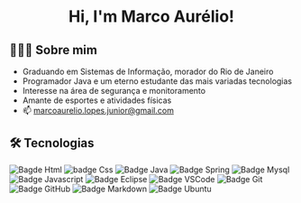<h1 align=center>Hi, I'm Marco Aurélio!</h1>

## 👨🏾‍💻 Sobre mim
- Graduando em Sistemas de Informação, morador do Rio de Janeiro 
- Programador Java e um eterno estudante das mais variadas tecnologias
- Interesse na área de segurança e monitoramento
- Amante de esportes e atividades físicas
- 📫 marcoaurelio.lopes.junior@gmail.com

## 🛠️ Tecnologias

![Bagde Html](https://img.shields.io/badge/HTML5-E34F26?style=for-the-badge&logo=html5&logoColor=white)
![badge Css](https://img.shields.io/badge/CSS3-1572B6?style=for-the-badge&logo=css3&logoColor=white)
![Badge Java](https://img.shields.io/badge/Java-ED8B00?style=for-the-badge&logo=java&logoColor=white)
![Badge Spring](https://img.shields.io/badge/Spring-6DB33F?style=for-the-badge&logo=spring&logoColor=white)
![Badge Mysql](https://img.shields.io/badge/MySQL-00000F?style=for-the-badge&logo=mysql&logoColor=white)
![Badge Javascript](https://img.shields.io/badge/JavaScript-323330?style=for-the-badge&logo=javascript&logoColor=F7DF1E)
![Badge Eclipse](https://img.shields.io/badge/Eclipse-2C2255?style=for-the-badge&logo=eclipse&logoColor=whit)
![Badge VSCode](https://img.shields.io/badge/Visual_Studio_Code-0078D4?style=for-the-badge&logo=visual%20studio%20code&logoColor=white)
![Badge Git](https://img.shields.io/badge/GIT-E44C30?style=for-the-badge&logo=git&logoColor=white)
![Badge GitHub](https://img.shields.io/badge/GitHub-100000?style=for-the-badge&logo=github&logoColor=white)
![Badge Markdown](https://img.shields.io/badge/Markdown-000000?style=for-the-badge&logo=markdown&logoColor=white)
![Badge Ubuntu](https://img.shields.io/badge/Ubuntu-E95420?style=for-the-badge&logo=ubuntu&logoColor=white)
<!---
lopesmarcojr/lopesmarcojr is a ✨ special ✨ repository because its `README.md` (this file) appears on your GitHub profile.
You can click the Preview link to take a look at your changes.
--->
